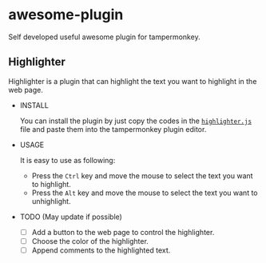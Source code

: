 # awesome-plugin
Self developed useful awesome plugin for tampermonkey.

## Highlighter
Highlighter is a plugin that can highlight the text you want to highlight in the web page.
- INSTALL

  You can install the plugin by just copy the codes in the [`highlighter.js`](\Highlighter.js) file and paste them into the tampermonkey plugin editor.

- USAGE
  
  It is easy to use as following:
  - Press the `Ctrl` key and move the mouse to select the text you want to highlight.
  - Press the `Alt` key and move the mouse to select the text you want to unhighlight.

- TODO (May update if possible)
  - [ ] Add a button to the web page to control the highlighter.
  - [ ] Choose the color of the highlighter.
  - [ ] Append comments to the highlighted text.